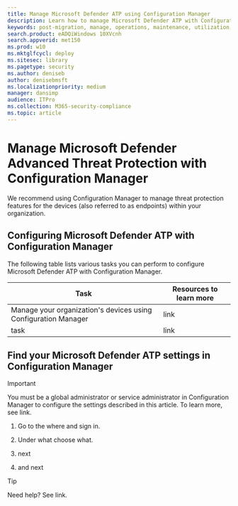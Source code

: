 ```yaml
---
title: Manage Microsoft Defender ATP using Configuration Manager
description: Learn how to manage Microsoft Defender ATP with Configuration Manager
keywords: post-migration, manage, operations, maintenance, utilization, Configuration Manager, windows defender advanced threat protection, atp, edr
search.product: eADQiWindows 10XVcnh
search.appverid: met150
ms.prod: w10
ms.mktglfcycl: deploy
ms.sitesec: library
ms.pagetype: security
ms.author: deniseb
author: denisebmsft
ms.localizationpriority: medium
manager: dansimp
audience: ITPro
ms.collection: M365-security-compliance 
ms.topic: article
---
```


# Manage Microsoft Defender Advanced Threat Protection with Configuration Manager

We recommend using Configuration Manager to manage threat protection features for the devices (also referred to as endpoints) within your organization. 

## Configuring Microsoft Defender ATP with Configuration Manager

The following table lists various tasks you can perform to configure Microsoft Defender ATP with Configuration Manager.

|Task  |Resources to learn more  |
|---------|---------|
|Manage your organization's devices using Configuration Manager     |link        |
|task   |link       |


## Find your Microsoft Defender ATP settings in Configuration Manager

> [!IMPORTANT]
> You must be a global administrator or service administrator in Configuration Manager to configure the settings described in this article. To learn more, see link.

1. Go to the where and sign in.

2. Under what choose what.

3. next

4. and next

> [!TIP]
> Need help? See link.  